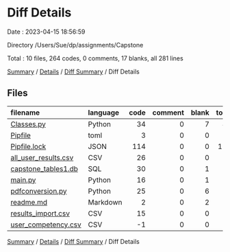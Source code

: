 # Diff Details

Date : 2023-04-15 18:56:59

Directory /Users/Sue/dp/assignments/Capstone

Total : 10 files,  264 codes, 0 comments, 17 blanks, all 281 lines

[Summary](results.md) / [Details](details.md) / [Diff Summary](diff.md) / Diff Details

## Files
| filename | language | code | comment | blank | total |
| :--- | :--- | ---: | ---: | ---: | ---: |
| [Classes.py](/Classes.py) | Python | 34 | 0 | 7 | 41 |
| [Pipfile](/Pipfile) | toml | 3 | 0 | 0 | 3 |
| [Pipfile.lock](/Pipfile.lock) | JSON | 114 | 0 | 0 | 114 |
| [all_user_results.csv](/all_user_results.csv) | CSV | 26 | 0 | 0 | 26 |
| [capstone_tables1.db](/capstone_tables1.db) | SQL | 30 | 0 | 1 | 31 |
| [main.py](/main.py) | Python | 16 | 0 | 1 | 17 |
| [pdfconversion.py](/pdfconversion.py) | Python | 25 | 0 | 6 | 31 |
| [readme.md](/readme.md) | Markdown | 2 | 0 | 2 | 4 |
| [results_import.csv](/results_import.csv) | CSV | 15 | 0 | 0 | 15 |
| [user_competency.csv](/user_competency.csv) | CSV | -1 | 0 | 0 | -1 |

[Summary](results.md) / [Details](details.md) / [Diff Summary](diff.md) / Diff Details